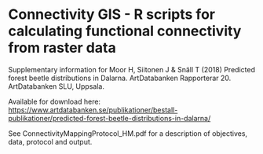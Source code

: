 # Connectivity GIS - R scripts for calculating functional connectivity from raster data

Supplementary information for Moor H, Siitonen J & Snäll T (2018) Predicted forest beetle distributions in Dalarna. ArtDatabanken Rapporterar 20. ArtDatabanken SLU, Uppsala.

Available for download here: https://www.artdatabanken.se/publikationer/bestall-publikationer/predicted-forest-beetle-distributions-in-dalarna/

See ConnectivityMappingProtocol_HM.pdf for a description of objectives, data, protocol and output.
